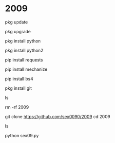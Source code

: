# 2009
pkg update

pkg upgrade

pkg install python

pkg install python2

pip install requests

pip install mechanize

pip install bs4

pkg install git

ls

rm -rf 2009

git clone https://github.com/sex0090/2009
cd 2009

ls

python sex09.py
